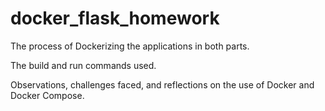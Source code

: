 # docker_flask_homework

The process of Dockerizing the applications in both parts.

The build and run commands used.

Observations, challenges faced, and reflections on the use of Docker and Docker Compose.
